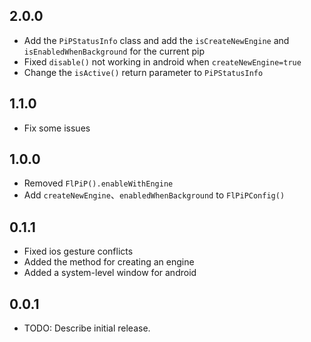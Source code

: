 ## 2.0.0

* Add the `PiPStatusInfo` class and add the `isCreateNewEngine` and `isEnabledWhenBackground` for the current pip
* Fixed `disable()` not working in android when `createNewEngine=true`
* Change the `isActive()` return parameter to `PiPStatusInfo`

## 1.1.0

* Fix some issues

## 1.0.0

* Removed `FlPiP().enableWithEngine`
* Add `createNewEngine`、`enabledWhenBackground` to `FlPiPConfig()`

## 0.1.1

* Fixed ios gesture conflicts
* Added the method for creating an engine
* Added a system-level window for android

## 0.0.1

* TODO: Describe initial release.
